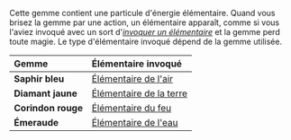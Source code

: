 Cette gemme contient une particule d'énergie élémentaire. Quand vous brisez la gemme par une action, un élémentaire apparaît, comme si vous l'aviez invoqué avec un sort d'[_invoquer un élémentaire_](/grimoire/invoquer-un-elementaire/) et la gemme perd toute magie. Le type d'élémentaire invoqué dépend de la gemme utilisée.

|Gemme|Élémentaire invoqué|
|:-|:-|
|**Saphir bleu**|[Élémentaire de l'air](/bestiaire/elementaire-de-l-air/)|
|**Diamant jaune**|[Élémentaire de la terre](/bestiaire/elementaire-de-la-terre/)|
|**Corindon rouge**|[Élémentaire du feu](/bestiaire/elementaire-du-feu/)|
|**Émeraude**|[Élémentaire de l'eau](/bestiaire/elementaire-de-l-eau/)|
